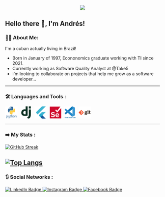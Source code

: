 <div id="header" align="center">
  <img src="https://media.giphy.com/media/hqU2KkjW5bE2v2Z7Q2/giphy.gif" width="250"/>
</div>

## Hello there :wave:, I'm Andrés! ##

### :man_technologist: About Me:
I'm a cuban actually living in Brazil!
- Born in January of 1997, Econonomics graduate working with TI since 2021.
- Currently working as Software Quality Analyst at @Take5
- I’m looking to collaborate on projects that help me grow as a software developer...
---

### :hammer_and_wrench: Languages and Tools :
<div>
  <img src="https://github.com/devicons/devicon/blob/master/icons/python/python-original-wordmark.svg" title="Python" alt="Python" width="40" height="40"/>&nbsp;
  <img src="https://github.com/devicons/devicon/blob/master/icons/django/django-plain.svg" title="Django" alt="Django" width="40" height="40"/>&nbsp;
  <img src="https://github.com/devicons/devicon/blob/master/icons/flutter/flutter-original.svg" title="Flutter"  alt="Flutter" width="40" height="40"/>&nbsp;
  <img src="https://github.com/devicons/devicon/blob/master/icons/selenium/selenium-original.svg" title="Selenium" alt="Selenium" width="40" height="40"/>&nbsp;
  <img src="https://github.com/devicons/devicon/blob/master/icons/vscode/vscode-original-wordmark.svg" title="VScode" alt="VScode" width="40" height="40"/>&nbsp;
  <img src="https://github.com/devicons/devicon/blob/master/icons/git/git-original-wordmark.svg" title="Git" **alt="Git" width="40" height="40"/>
</div>

---

### :arrow_right: My Stats : 

[![GitHub Streak](http://github-readme-streak-stats.herokuapp.com?user=amgrcia97&theme=highcontrast)](https://git.io/streak-stats)

[![Top Langs](https://github-readme-stats.vercel.app/api/top-langs/?username=amgrcia97&layout=compact&theme=highcontrast)](https://github.com/anuraghazra/github-readme-stats)
---
### :arrows_clockwise: Social Networks :

<div id="badges">
  <a href="https://www.linkedin.com/in/andr%C3%A9s-murcia-garc%C3%ADa-195795194/">
    <img src="https://img.shields.io/badge/LinkedIn-blue?style=for-the-badge&logo=linkedin&logoColor=white" alt="LinkedIn Badge"/>
  <a href="https://t.me/+5511992638529">
    <img src="https://img.shields.io/badge/Telegram-blue?style=for-the-badge&logo=telegram" alt="Instagram Badge"/>
  </a>
  </a>
  <a href="https://www.facebook.com/andres.murciagarcia.1/">
    <img src="https://img.shields.io/badge/Facebook-blue?style=for-the-badge&logo=facebook&logoColor=white" alt="Facebook Badge"/>
  </a>
</div>
<img src="https://komarev.com/ghpvc/?username=amgrcia97&style=flat-square&color=blue" alt=""/>
